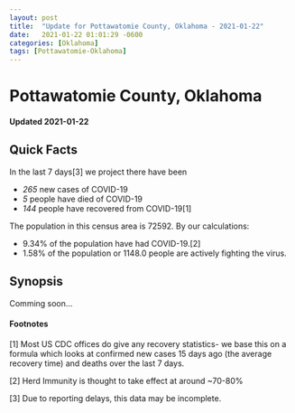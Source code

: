 ```yaml
---
layout: post
title:  "Update for Pottawatomie County, Oklahoma - 2021-01-22"
date:   2021-01-22 01:01:29 -0600
categories: [Oklahoma]
tags: [Pottawatomie-Oklahoma]
---
```


# Pottawatomie County, Oklahoma
#### Updated 2021-01-22

## Quick Facts

In the last 7 days[3] we project there have been
- *265* new cases of COVID-19
- *5* people have died of COVID-19
- *144* people have recovered from COVID-19[1]

The population in this census area is 72592. By our calculations:
- 9.34% of the population have had COVID-19.[2]
- 1.58% of the population or 1148.0 people are actively fighting the virus.

## Synopsis

Comming soon...


#### Footnotes

[1] Most US CDC offices do give any recovery statistics- we base this on a formula which looks at confirmed new cases
15 days ago (the average recovery time) and deaths over the last 7 days.

[2] Herd Immunity is thought to take effect at around ~70-80%

[3] Due to reporting delays, this data may be incomplete.
 
    